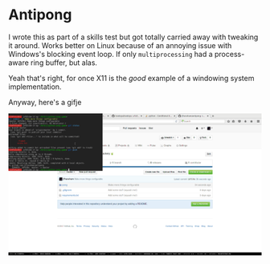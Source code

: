# Antipong

I wrote this as part of a skills test but got totally carried
away with tweaking it around. Works better on Linux because of
an annoying issue with Windows's blocking event loop. If only
`multiprocessing` had a process-aware ring buffer, but alas.

Yeah that's right, for once X11 is the _good_ example of a
windowing system implementation.

Anyway, here's a gifje

![Screencast](assets/screencast.gif)

